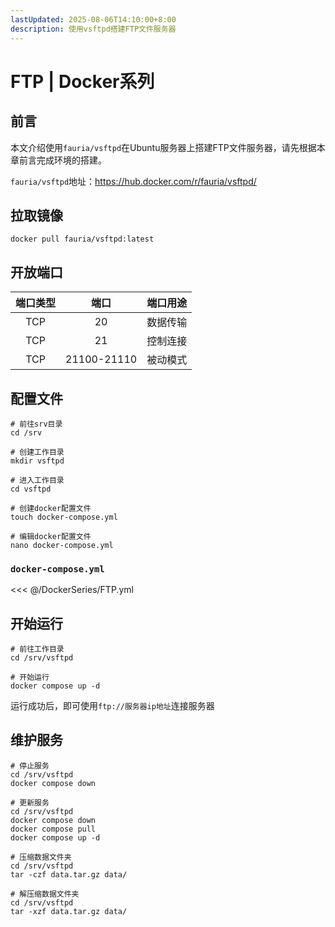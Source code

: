 ```yaml
---
lastUpdated: 2025-08-06T14:10:00+8:00
description: 使用vsftpd搭建FTP文件服务器
---
```


# FTP | Docker系列

## 前言

本文介绍使用`fauria/vsftpd`在Ubuntu服务器上搭建FTP文件服务器，请先根据本章前言完成环境的搭建。

`fauria/vsftpd`地址：<https://hub.docker.com/r/fauria/vsftpd/>

## 拉取镜像

```shell
docker pull fauria/vsftpd:latest
```

## 开放端口

| 端口类型 |    端口     | 端口用途 |
| :------: | :---------: | :------: |
|   TCP    |     20      | 数据传输 |
|   TCP    |     21      | 控制连接 |
|   TCP    | 21100-21110 | 被动模式 |

## 配置文件

```shell
# 前往srv目录
cd /srv

# 创建工作目录
mkdir vsftpd

# 进入工作目录
cd vsftpd

# 创建docker配置文件
touch docker-compose.yml

# 编辑docker配置文件
nano docker-compose.yml
```

### `docker-compose.yml`

<<< @/DockerSeries/FTP.yml

## 开始运行

```shell
# 前往工作目录
cd /srv/vsftpd

# 开始运行
docker compose up -d
```

运行成功后，即可使用`ftp://服务器ip地址`连接服务器

## 维护服务

```shell
# 停止服务
cd /srv/vsftpd
docker compose down

# 更新服务
cd /srv/vsftpd
docker compose down
docker compose pull
docker compose up -d

# 压缩数据文件夹
cd /srv/vsftpd
tar -czf data.tar.gz data/

# 解压缩数据文件夹
cd /srv/vsftpd
tar -xzf data.tar.gz data/
```

